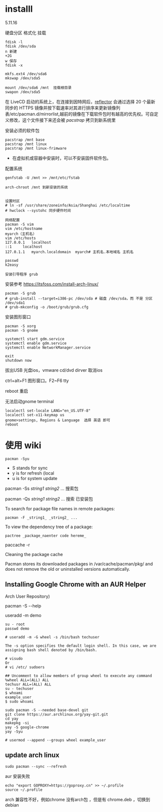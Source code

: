 # installl

5.11.16 

硬盘分区 格式化 挂载

```
fdisk -l
fdisk /dev/sda
n 新建 
+2G 
w 保存
fdisk -x

mkfs.ext4 /dev/sda6 
mkswap /dev/sda5

mount /dev/sda6 /mnt  挂载根目录
swapon /dev/sda5
```

在 LiveCD 启动的系统上，在连接到因特网后，[reflector](https://wiki.archlinux.org/title/Reflector) 会通过选择 20 个最新同步的 HTTPS 镜像并按下载速率对其进行排序来更新镜像列表/etc/pacman.d/mirrorlist,越前的镜像在下载软件包时有越高的优先权。可自定义修改，这个文件接下来还会被 *pacstrap* 拷贝到新系统里



安装必须的软件包

```
pacstrap /mnt base 
pacstrap /mnt linux 
pacstrap /mnt linux-frimware
```

- 在虚拟机或容器中安装时，可以不安装固件软件包。
  

配置系统

```
genfstab -U /mnt >> /mnt/etc/fstab

arch-chroot /mnt 到新安装的系统


设置时区
# ln -sf /usr/share/zoneinfo/Asia/Shanghai /etc/localtime
# hwclock --systohc 同步硬件时间

网络配置
pacman -S vim  
vim /etc/hostname
myarch（主机名）
vim /etc/hosts
127.0.0.1	localhost
::1		localhost
127.0.1.1	myarch.localdomain	myarch# 主机名.本地域名 主机名

passwd 
k2easy 

安装引导程序 grub
```

安装参考  https://itsfoss.com/install-arch-linux/

```
pacman -S grub
# grub-install --target=i386-pc /dev/sda # 磁盘 /dev/sda，而 不是 分区 /dev/sda1
# grub-mkconfig -o /boot/grub/grub.cfg
```

安装图形窗口

```
pacman -S xorg
pacman -S gnome

systemctl start gdm.service
systemctl enable gdm.service
systemctl enable NetworkManager.service

exit 
shutdown now
```

拔出USB 光盘ios，vmware  cd/dvd dirver 取消ios

ctrl+alt+F1 图形窗口。F2~F6 tty

reboot 重启

无法启动gnome terminal

```
localectl set-locale LANG="en_US.UTF-8"
localectl set-x11-keymap us
gnome>settings, Regions & Language  选择 英语 即可
reboot
```



# 使用 wiki

```
pacman -Syu
```

- S stands for sync
- y is for refresh (local
- u is for system update

pacman -Ss _string1_ _string2_ ... 搜索包

pacman -Qs _string1_ _string2_ ... 搜索 已安装包

To search for package file names in remote packages:

```
pacman -F _string1_ _string2_ ...
```

To view the dependency tree of a package:

```
pactree _package_naenter code hereme_
```

paccache -r 

Cleaning the package cache

Pacman stores its downloaded packages in /var/cache/pacman/pkg/ and does not remove the old or uninstalled versions automatically. 

## Installing Google Chrome with an AUR Helper

Arch User Repository)

pacman -S --help

useradd -m demo

```
su - root
passwd demo
```

```
# useradd -m -G wheel -s /bin/bash techuser

The -s option specifies the default login shell. In this case, we are assigning bash shell denoted by /bin/bash.

# visudo
Or
# vi /etc/ sudoers

## Uncomment to allow members of group wheel to execute any command
%wheel ALL=(ALL) ALL  
techusr ALL=(ALL) ALL
su - techuser
$ whoami
example_user
$ sudo whoami

sudo pacman -S --needed base-devel git
git clone https://aur.archlinux.org/yay-git.git
cd yay
makepkg -si
yay -S google-chrome
yay -Syu
```

```
# usermod --append --groups wheel example_user
```

## update arch linux

```
sudo pacman --sync --refresh

```

aur 安装失败

```
echo "export GOPROXY=https://goproxy.cn" >> ~/.profile
source ~/.profile
```





arch 兼容性不好，例如chrome 没有arch包 ，但是有 chrome.deb ，切换到debian


